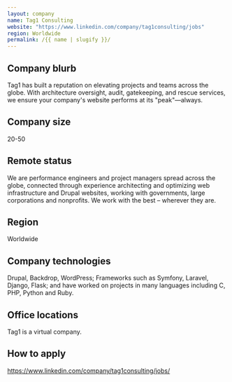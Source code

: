 ```yaml
---
layout: company
name: Tag1 Consulting
website: "https://www.linkedin.com/company/tag1consulting/jobs"
region: Worldwide
permalink: /{{ name | slugify }}/
---
```


## Company blurb

Tag1 has built a reputation on elevating projects and teams across the globe. With architecture oversight, audit, gatekeeping, and rescue services, we ensure your company's website performs at its "peak"—always.

## Company size

20-50

## Remote status

We are performance engineers and project managers spread across the globe, connected through experience architecting and optimizing web infrastructure and Drupal websites, working with governments, large corporations and nonprofits. We work with the best – wherever they are.

## Region

Worldwide

## Company technologies

Drupal, Backdrop, WordPress; Frameworks such as Symfony, Laravel, Django, Flask; and have worked on projects in many languages including C, PHP, Python and Ruby.

## Office locations

Tag1 is a virtual company.

## How to apply

https://www.linkedin.com/company/tag1consulting/jobs/